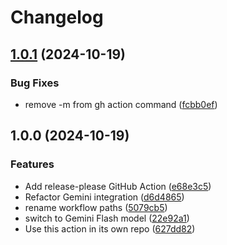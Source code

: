# Changelog

## [1.0.1](https://github.com/laurigates/gha-issue-resolution/compare/v1.0.0...v1.0.1) (2024-10-19)


### Bug Fixes

* remove -m from gh action command ([fcbb0ef](https://github.com/laurigates/gha-issue-resolution/commit/fcbb0efea9168f1e4e64fcd2abe3cdec60962699))

## 1.0.0 (2024-10-19)


### Features

* Add release-please GitHub Action ([e68e3c5](https://github.com/laurigates/gha-issue-resolution/commit/e68e3c509f1837483ccb38ec090e8aa6e517f249))
* Refactor Gemini integration ([d6d4865](https://github.com/laurigates/gha-issue-resolution/commit/d6d4865908a1d37abe011bf10f1798264820e3a4))
* rename workflow paths ([5079cb5](https://github.com/laurigates/gha-issue-resolution/commit/5079cb56c1f62486cdd875279922a9bdb7e2aaf5))
* switch to Gemini Flash model ([22e92a1](https://github.com/laurigates/gha-issue-resolution/commit/22e92a1c1d8e35e469cda6e74f554a29e110cef1))
* Use this action in its own repo ([627dd82](https://github.com/laurigates/gha-issue-resolution/commit/627dd82bf2f1b7711242a90e7a9767bae59e3f8d))
